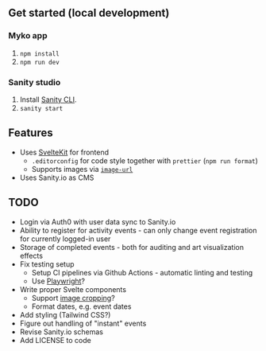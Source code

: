 ## Get started (local development)

### Myko app


1. `npm install`
1. `npm run dev`

### Sanity studio

1. Install [Sanity CLI](https://www.sanity.io/docs/getting-started-with-sanity-cli).
1. `sanity start`

## Features
* Uses [SvelteKit](https://kit.svelte.dev) for frontend
    * `.editorconfig` for code style together with `prettier` (`npm run format`)
    * Supports images via [`image-url`](https://www.sanity.io/docs/image-url)
* Uses Sanity.io as CMS


## TODO
* Login via Auth0 with user data sync to Sanity.io
* Ability to register for activity events - can only change event registration for currently logged-in user
* Storage of completed events - both for auditing and art visualization effects
* Fix testing setup
    * Setup CI pipelines via Github Actions - automatic linting and testing
    * Use [Playwright](https://playwright.dev)?
* Write proper Svelte components
    * Support [image cropping](https://github.com/sanity-io/sanity-template-svelte-kit/blob/9a226241ec72f20ae62c8d6a0a393948186b94e8/src/lib/SanityImage.svelte)?
    * Format dates, e.g. event dates
* Add styling (Tailwind CSS?)
* Figure out handling of "instant" events
* Revise Sanity.io schemas
* Add LICENSE to code
